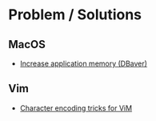 # Problem / Solutions

## MacOS

* [Increase application memory (DBaver)](https://github.com/dbeaver/dbeaver/issues/1383)

## Vim
* [Character encoding tricks for ViM](https://spin.atomicobject.com/2011/06/21/character-encoding-tricks-for-vim/)

